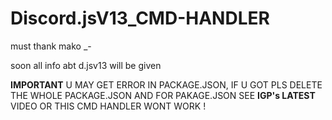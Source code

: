 # Discord.jsV13_CMD-HANDLER
must thank mako _-

soon all info abt d.jsv13 will be given 


**IMPORTANT**
U MAY GET ERROR IN PACKAGE.JSON, IF U GOT PLS DELETE THE WHOLE PACKAGE.JSON AND 
FOR PAKAGE.JSON SEE **IGP's LATEST** VIDEO OR THIS CMD HANDLER WONT WORK !
